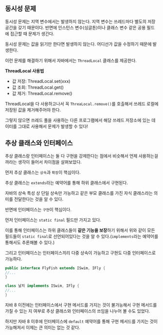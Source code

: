 ## 동시성 문제

동시성 문제는 지역 변수에서는 발생하지 않는다. 지역 변수는 쓰레드마다 별도의 저장공간을 갖기 때문이다. 반면에 인스턴스 변수(싱글톤)이나 클래스 변수 같은 공용 필드에 접근할 때 문제가 생긴다.

동시성 문제는 값을 읽기만 한다면 발생하지 않는다. 어디선가 값을 수정하기 때문에 발생한다.

이런 문제를 해결하기 위해서 자바에서는 `ThreadLocal` 클래스를 제공한다.

**ThreadLocal 사용법**

* 값 저장: ThreadLocal.set(xxx)
* 값 조회: ThreadLocal.get()
* 값 제거: ThreadLocal.remove()

ThreadLocal을 다 사용하고나서 꼭 `ThreaLocal.remove()`를 호출해서 쓰레드 로컬에 저장된 값을 제거해주어야 한다.

그렇지 않으면 쓰레드 풀을 사용하는 다른 프로그램에서 해당 쓰레드 저장소에 있는 데이터를 그대로 사용해서 문제가 발생할 수 있다!

## 추상 클래스와 인터페이스

추상 클래스랑 인터페이스는 둘 다 구현을 강제한다는 점에서 비슷해서 언제 사용하는걸까라는 생각이 들어서 차이점을 살펴보았다.

먼저 추상 클래스는 `상속`과 `확장`이 핵심이다.

추상 클래스는 `extends`라는 예약어를 통해 하위 클래스에서 구현된다. 

자바의 상속 특성 상 단일 상속만 가능하고 같은 부모 클래스를 가진 자식 클래스라는 의미를 전달한다는 것을 알 수 있다.

반면에 인터페이스는 `구현`이 핵심이다.

먼저 인터페이스는 `static final` 필드만 가지고 있다.

이를 통해 인터페이스는 하위 클래스들이 **같은 기능을 보장**하기 위해서 위와 같이 모든 필드들이 `static final`로 선언되어있다는 것을 알 수 있다.(`implements`라는 예약어를 통해서도 추론해볼 수 있다.)

그리고 인터페이스는 인터페이스끼리 다중 상속이 가능하고 구현도 다중 인터페이스로 가능하다.

```java
public interface FlyFish extends ISwim, IFly {
//...
}
```

```java
class 날치 implements ISwim, IFly {
//...
}
```

자바 8 이전에는 인터페이스에서 구현 메서드를 가지는 것이 불가능해서 구현 메서드를 가질 수 있는 지 여부로 추상 클래스와 인터페이스의 쓰임을 나누어 볼 수도 있었다.

하지만 자바 8 이후에 인터페이스에 `default` 예약어를 통해 구현 메서드를 가지는 것이 가능해져서 이제는 큰 의미는 없는 것 같다.
